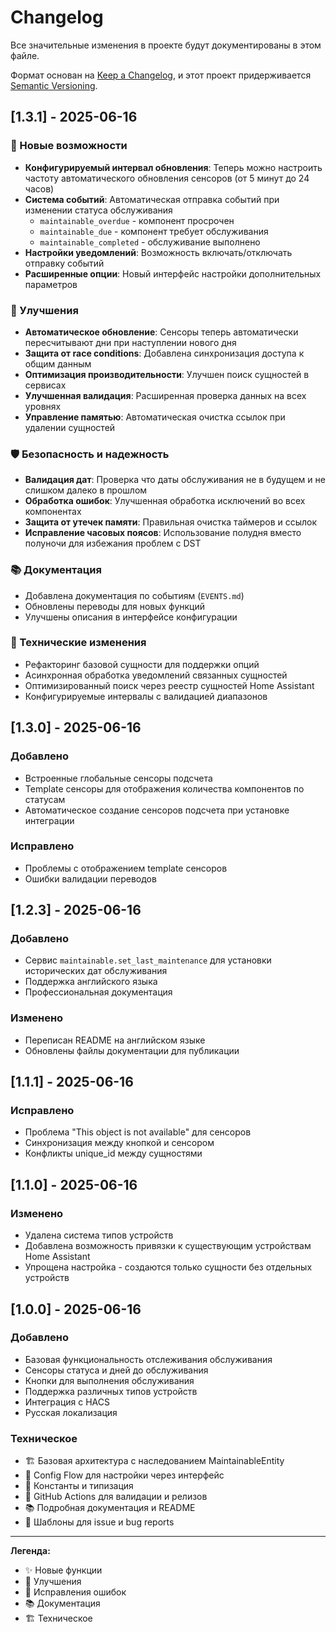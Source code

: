 # Changelog

Все значительные изменения в проекте будут документированы в этом файле.

Формат основан на [Keep a Changelog](https://keepachangelog.com/ru/1.0.0/),
и этот проект придерживается [Semantic Versioning](https://semver.org/spec/v2.0.0.html).

## [1.3.1] - 2025-06-16

### 🚀 Новые возможности
- **Конфигурируемый интервал обновления**: Теперь можно настроить частоту автоматического обновления сенсоров (от 5 минут до 24 часов)
- **Система событий**: Автоматическая отправка событий при изменении статуса обслуживания
  - `maintainable_overdue` - компонент просрочен
  - `maintainable_due` - компонент требует обслуживания
  - `maintainable_completed` - обслуживание выполнено
- **Настройки уведомлений**: Возможность включать/отключать отправку событий
- **Расширенные опции**: Новый интерфейс настройки дополнительных параметров

### 🔧 Улучшения
- **Автоматическое обновление**: Сенсоры теперь автоматически пересчитывают дни при наступлении нового дня
- **Защита от race conditions**: Добавлена синхронизация доступа к общим данным
- **Оптимизация производительности**: Улучшен поиск сущностей в сервисах
- **Улучшенная валидация**: Расширенная проверка данных на всех уровнях
- **Управление памятью**: Автоматическая очистка ссылок при удалении сущностей

### 🛡️ Безопасность и надежность
- **Валидация дат**: Проверка что даты обслуживания не в будущем и не слишком далеко в прошлом
- **Обработка ошибок**: Улучшенная обработка исключений во всех компонентах
- **Защита от утечек памяти**: Правильная очистка таймеров и ссылок
- **Исправление часовых поясов**: Использование полудня вместо полуночи для избежания проблем с DST

### 📚 Документация
- Добавлена документация по событиям (`EVENTS.md`)
- Обновлены переводы для новых функций
- Улучшены описания в интерфейсе конфигурации

### 🔄 Технические изменения
- Рефакторинг базовой сущности для поддержки опций
- Асинхронная обработка уведомлений связанных сущностей
- Оптимизированный поиск через реестр сущностей Home Assistant
- Конфигурируемые интервалы с валидацией диапазонов

## [1.3.0] - 2025-06-16

### Добавлено
- Встроенные глобальные сенсоры подсчета
- Template сенсоры для отображения количества компонентов по статусам
- Автоматическое создание сенсоров подсчета при установке интеграции

### Исправлено
- Проблемы с отображением template сенсоров
- Ошибки валидации переводов

## [1.2.3] - 2025-06-16

### Добавлено
- Сервис `maintainable.set_last_maintenance` для установки исторических дат обслуживания
- Поддержка английского языка
- Профессиональная документация

### Изменено
- Переписан README на английском языке
- Обновлены файлы документации для публикации

## [1.1.1] - 2025-06-16

### Исправлено
- Проблема "This object is not available" для сенсоров
- Синхронизация между кнопкой и сенсором
- Конфликты unique_id между сущностями

## [1.1.0] - 2025-06-16

### Изменено
- Удалена система типов устройств
- Добавлена возможность привязки к существующим устройствам Home Assistant
- Упрощена настройка - создаются только сущности без отдельных устройств

## [1.0.0] - 2025-06-16

### Добавлено
- Базовая функциональность отслеживания обслуживания
- Сенсоры статуса и дней до обслуживания
- Кнопки для выполнения обслуживания
- Поддержка различных типов устройств
- Интеграция с HACS
- Русская локализация

### Техническое
- 🏗️ Базовая архитектура с наследованием MaintainableEntity
- 🔧 Config Flow для настройки через интерфейс
- 📝 Константы и типизация
- 🧪 GitHub Actions для валидации и релизов
- 📚 Подробная документация и README
- 🐛 Шаблоны для issue и bug reports

---

**Легенда:**
- ✨ Новые функции
- 🔧 Улучшения
- 🐛 Исправления ошибок
- 📚 Документация
- 🏗️ Техническое 